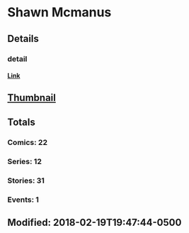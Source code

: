 # Shawn  Mcmanus 
## Details
### detail
#### [Link](http://marvel.com/comics/creators/2124/shawn_mcmanus?utm_campaign=apiRef&utm_source=225578a89fc76f3d20fbffda5d17a88d)
## [Thumbnail](http://i.annihil.us/u/prod/marvel/i/mg/b/40/image_not_available.jpg)
## Totals
### Comics: 22
### Series: 12
### Stories: 31
### Events: 1
## Modified: 2018-02-19T19:47:44-0500